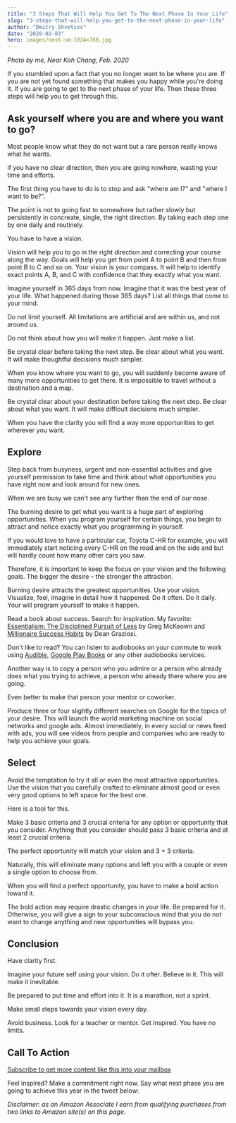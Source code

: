 ```yaml
---
title: "3 Steps That Will Help You Get To The Next Phase In Your Life"
slug: "3-steps-that-will-help-you-get-to-the-next-phase-in-your-life"
author: "Dmitry Shvetsov"
date: "2020-02-03"
hero: images/next-sm-1024x768.jpg
---
```


_Photo by me, Near Koh Chang, Feb. 2020_

If you stumbled upon a fact that you no longer want to be where you are. If you are not yet found something that makes you happy while you're doing it. If you are going to get to the next phase of your life. Then these three steps will help you to get through this.

## Ask yourself where you are and where you want to go?

Most people know what they do not want but a rare person really knows what he wants.

if you have no clear direction, then you are going nowhere, wasting your time and efforts.

The first thing you have to do is to stop and ask "where am I?" and "where I want to be?".

The point is not to going fast to somewhere but rather slowly but persistently in concreate, single, the right direction. By taking each step one by one daily and routinely.

You have to have a vision.

Vision will help you to go in the right direction and correcting your course along the way. Goals will help you get from point A to point B and then from point B to C and so on. Your vision is your compass. It will help to identify exact points A, B, and C with confidence that they exactly what you want.

Imagine yourself in 365 days from now. Imagine that it was the best year of your life. What happened during those 365 days? List all things that come to your mind.

Do not limit yourself. All limitations are artificial and are within us, and not around us.

Do not think about how you will make it happen. Just make a list.

Be crystal clear before taking the next step. Be clear about what you want. It will make thoughtful decisions much simpler.

When you know where you want to go, you will suddenly become aware of many more opportunities to get there. It is impossible to travel without a destination and a map.

Be crystal clear about your destination before taking the next step. Be clear about what you want. It will make difficult decisions much simpler.

When you have the clarity you will find a way more opportunities to get wherever you want.

## Explore

Step back from busyness, urgent and non-essential activities and give yourself permission to take time and think about what opportunities you have right now and look around for new ones.

When we are busy we can't see any further than the end of our nose.

The burning desire to get what you want is a huge part of exploring opportunities. When you program yourself for certain things, you begin to attract and notice exactly what you programming in yourself.

If you would love to have a particular car, Toyota C-HR for example, you will immediately start noticing every C-HR on the road and on the side and but will hardly count how many other cars you saw.

Therefore, it is important to keep the focus on your vision and the following goals. The bigger the desire – the stronger the attraction.

Burning desire attracts the greatest opportunities. Use your vision. Visualize, feel, imagine in detail how it happened. Do it often. Do it daily. Your will program yourself to make it happen.

Read a book about success. Search for inspiration. My favorite: [Essentialism: The Disciplined Pursuit of Less](https://amzn.to/3b3TEt7) by Greg McKeown and [Millionaire Success Habits](https://amzn.to/2GSgBSq) by Dean Graziosi.

Don't like to read? You can listen to audiobooks on your commute to work using [Audible](https://amzn.to/2uf3sA0), [Google Play Books](https://play.google.com/store/books/category/audiobooks) or any other audiobooks services.

Another way is to copy a person who you admire or a person who already does what you trying to achieve, a person who already there where you are going.

Even better to make that person your mentor or coworker.

Produce three or four slightly different searches on Google for the topics of your desire. This will launch the world marketing machine on social networks and google ads. Almost immediately, in every social or news feed with ads, you will see videos from people and companies who are ready to help you achieve your goals.

## Select

Avoid the temptation to try it all or even the most attractive opportunities. Use the vision that you carefully crafted to eliminate almost good or even very good options to left space for the best one.

Here is a tool for this.

Make 3 basic criteria and 3 crucial criteria for any option or opportunity that you consider. Anything that you consider should pass 3 basic criteria and at least 2 crucial criteria.

The perfect opportunity will match your vision and 3 + 3 criteria.

Naturally, this will eliminate many options and left you with a couple or even a single option to choose from.

When you will find a perfect opportunity, you have to make a bold action toward it.

The bold action may require drastic changes in your life. Be prepared for it. Otherwise, you will give a sign to your subconscious mind that you do not want to change anything and new opportunities will bypass you.

## Conclusion

Have clarity first.

Imagine your future self using your vision. Do it ofter. Believe in it. This will make it inevitable.

Be prepared to put time and effort into it. It is a marathon, not a sprint.

Make small steps towards your vision every day.

Avoid business. Look for a teacher or mentor. Get inspired. You have no limits.

## Call To Action

[Subscribe to get more content like this into your mailbox](/subscribe/)

Feel inspired? Make a commitment right now. Say what next phase you are going to achieve this year in the tweet below:

<div class="Image__Small">
  <Tweet tweetId="1224367547136405504" />
</div>

_Disclaimer: as an Amazon Associate I earn from qualifying purchases_ _from two links to Amazon site(s) on this page_.
